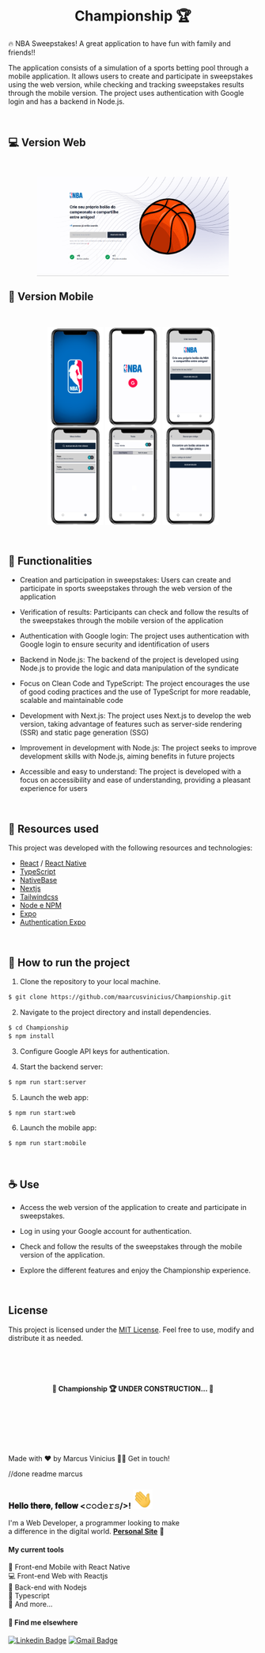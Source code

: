 <h1 align="center">Championship 🏆</h1>

<p align="left">🔥 NBA Sweepstakes! A great application to have fun with family and friends!!
</br>

The application consists of a simulation of a sports betting pool through a mobile application. It allows users to create and participate in sweepstakes using the web version, while checking and tracking sweepstakes results through the mobile version. The project uses authentication with Google login and has a backend in Node.js.

</p>

<br />

## 💻 Version Web

<br />

<div id="layout" align="center">
  <p align="stretch">
    <img align="center" height="200" alt="NextLevelWeek" title="#NextLevelWeek" src="./assets/Screenshot_Web_1.png">
  </p>
</div>

## 📲 Version Mobile

<br />

<div id="layout" align="center">
  <p align="stretch">
    <img align="center" height="200" alt="NextLevelWeek" title="#NextLevelWeek" src="./assets/Screenshot_Mobile_0.png">
    <img align="center" height="200" alt="NextLevelWeek" title="#NextLevelWeek" src="./assets/Screenshot_Mobile_1.png">
    <img align="center" height="200" alt="NextLevelWeek" title="#NextLevelWeek" src="./assets/Screenshot_Mobile_2.png">
    <br>
    <img align="center" height="200" alt="NextLevelWeek" title="#NextLevelWeek" src="./assets/Screenshot_Mobile_3.png">
    <img align="center" height="200" alt="NextLevelWeek" title="#NextLevelWeek" src="./assets/Screenshot_Mobile_5.png">
    <img align="center" height="200" alt="NextLevelWeek" title="#NextLevelWeek" src="./assets/Screenshot_Mobile_4.png">
  </p>
</div>

<br />

## 🎡 Functionalities

- Creation and participation in sweepstakes: Users can create and participate in sports sweepstakes through the web version of the application

- Verification of results: Participants can check and follow the results of the sweepstakes through the mobile version of the application

- Authentication with Google login: The project uses authentication with Google login to ensure security and identification of users

- Backend in Node.js: The backend of the project is developed using Node.js to provide the logic and data manipulation of the syndicate

- Focus on Clean Code and TypeScript: The project encourages the use of good coding practices and the use of TypeScript for more readable, scalable and maintainable code

- Development with Next.js: The project uses Next.js to develop the web version, taking advantage of features such as server-side rendering (SSR) and static page generation (SSG)

- Improvement in development with Node.js: The project seeks to improve development skills with Node.js, aiming benefits in future projects

- Accessible and easy to understand: The project is developed with a focus on accessibility and ease of understanding, providing a pleasant experience for users

<br />

## 🔧 Resources used

This project was developed with the following resources and technologies:

- [React](https://reactjs.org/) / [React Native](https://reactnative.dev/)
- [TypeScript](https://www.typescriptlang.org/)
- [NativeBase](https://nativebase.io/)
- [Nextjs](https://nextjs.org/)
- [Tailwindcss](https://tailwindcss.com/)
- [Node e NPM](https://nodejs.org/)
- [Expo](https://expo.dev/)
- [Authentication Expo](https://docs.expo.dev/guides/authentication/)

<br />

## 🚀 How to run the project

1. Clone the repository to your local machine.

```bash
$ git clone https://github.com/maarcusvinicius/Championship.git
```

2. Navigate to the project directory and install dependencies.

```bash
$ cd Championship
$ npm install
```

3. Configure Google API keys for authentication.

4. Start the backend server:

```bash
$ npm run start:server
```

5. Launch the web app:

```bash
$ npm run start:web
```

6. Launch the mobile app:

```bash
$ npm run start:mobile
```

<br />

## ☕ Use

- Access the web version of the application to create and participate in sweepstakes.

- Log in using your Google account for authentication.

- Check and follow the results of the sweepstakes through the mobile version of the application.

- Explore the different features and enjoy the Championship experience.

<br />

## License

<p>

This project is licensed under the [MIT License](https://opensource.org/license/mit/). Feel free to use, modify and distribute it as needed.

</p>

<br />
<br />
<br />
<h4 align="center"> 
	🚧  Championship 🏆 UNDER CONSTRUCTION...  🚧
</h4>
<br />
<br />
<br />
<br />
<br />

Made with ❤️ by Marcus Vinicius 👋🏽 Get in touch!

//done readme marcus











### 𝐇𝐞𝐥𝐥𝐨 𝐭𝐡𝐞𝐫𝐞, 𝐟𝐞𝐥𝐥𝐨𝐰 <𝚌𝚘𝚍𝚎𝚛𝚜/>! <img width="40" src="https://raw.githubusercontent.com/ABSphreak/ABSphreak/master/gifs/Hi.gif">

I'm a Web Developer, a programmer looking to make <br /> a difference in the digital world. [**Personal Site**](https://marcus-dev.vercel.app/) 🚀

#### My current tools

📲 Front-end Mobile with React Native  
💻 Front-end Web with Reactjs  
📡 Back-end with Nodejs  
🔣 Typescript  
🧰 And more...

#### 💬 Find me elsewhere

[![Linkedin Badge](https://img.shields.io/badge/-Linkedin-blue?style=flat-square&logo=Linkedin&logoColor=white&link=https://www.linkedin.com/in/marcus-vinicius-507718228/)](https://www.linkedin.com/in/marcus-vinicius-507718228/)
[![Gmail Badge](https://img.shields.io/badge/-marcus.editor77@gmail.com-c14438?style=flat-square&logo=Gmail&logoColor=white&link=mailto:marcus.editor77@gmail.com)](marcus.editor77@gmail.com)
